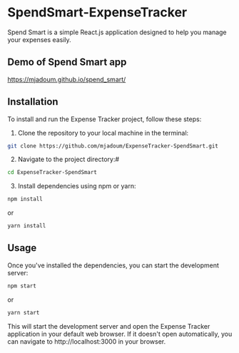 # SpendSmart-ExpenseTracker

Spend Smart is a simple React.js application designed to help you manage your expenses easily.

## Demo of Spend Smart app

https://mjadoum.github.io/spend_smart/

## Installation

To install and run the Expense Tracker project, follow these steps:

1. Clone the repository to your local machine in the terminal:

```bash
git clone https://github.com/mjadoum/ExpenseTracker-SpendSmart.git
```

2. Navigate to the project directory:#

```bash
cd ExpenseTracker-SpendSmart
```

3. Install dependencies using npm or yarn:

```bash
npm install
```

or

```bash
yarn install
```

## Usage

Once you've installed the dependencies, you can start the development server:

```bash
npm start
```

or

```bash
yarn start
```

This will start the development server and open the Expense Tracker application in your default web browser.
If it doesn't open automatically, you can navigate to http://localhost:3000 in your browser.
